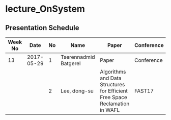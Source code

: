 # lecture_OnSystem
## Presentation Schedule

| Week No | Date | No | Name | Paper | Conference |
| ---- | ---- | ---- | ---- | ---- | ---- |
| 13 | 2017-05-29 | 1 | Tserennadmid Batgerel | Paper | Conference |
|   |   | 2 | Lee, dong-su | Algorithms and Data Structures for Efficient Free Space Reclamation in WAFL | FAST17 |

